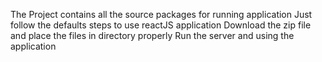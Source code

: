 The Project contains all the source packages for running application
Just follow the defaults steps to use reactJS application
Download the zip file and place the files in directory properly
Run the server and using the application
